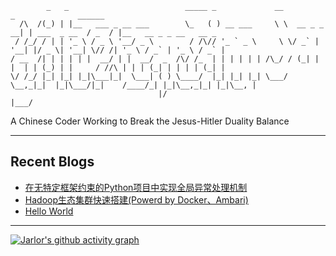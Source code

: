 ```
        _   _                          _____ _             __             _              ______                       
  /\  /(_) | |__   ___ _ __ ___        \_   ( ) __ ___     \ \  __ _ _ __| | ___  _ __  / _  / |__   __ _ _ __   __ _ 
 / /_/ / | | '_ \ / _ \ '__/ _ \        / /\// '_ ` _ \     \ \/ _` | '__| |/ _ \| '__| \// /| '_ \ / _` | '_ \ / _` |
/ __  /| | | | | |  __/ | |  __/  _  /\/ /_  | | | | | | /\_/ / (_| | |  | | (_) | |     / //\ | | | (_| | | | | (_| |
\/ /_/ |_| |_| |_|\___|_|  \___| ( ) \____/  |_| |_| |_| \___/ \__,_|_|  |_|\___/|_|    /____/_| |_|\__,_|_| |_|\__, |
                                 |/                                                                             |___/ 
```
A Chinese Coder Working to Break the Jesus-Hitler Duality Balance

---

## Recent Blogs
<!-- BLOG-POST-LIST:START -->
- [在无特定框架约束的Python项目中实现全局异常处理机制](https://jarlor.github.io/2023/10/26/python-cataching-global-exception/)
- [Hadoop生态集群快速搭建&lpar;Powerd by Docker、Ambari&rpar;](https://jarlor.github.io/2023/10/15/hadoop-on-docker/)
- [Hello World](https://jarlor.github.io/2023/10/11/hello-world/)
<!-- BLOG-POST-LIST:END -->

---

[![Jarlor's github activity graph](https://github-readme-activity-graph.vercel.app/graph?username=jarlor&theme=github-compact)](https://github.com/ashutosh00710/github-readme-activity-graph)
